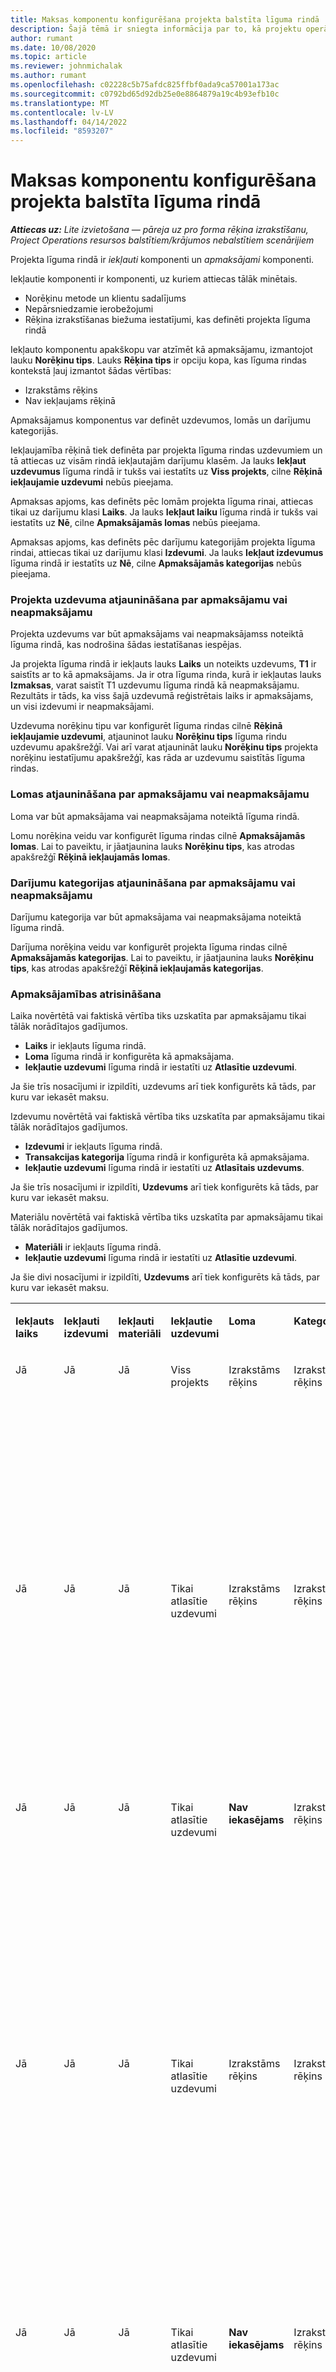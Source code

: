 ```yaml
---
title: Maksas komponentu konfigurēšana projekta balstīta līguma rindā
description: Šajā tēmā ir sniegta informācija par to, kā projektu operācijās līguma rindām pievienot apmaksājamus komponentus.
author: rumant
ms.date: 10/08/2020
ms.topic: article
ms.reviewer: johnmichalak
ms.author: rumant
ms.openlocfilehash: c02228c5b75afdc825ffbf0ada9ca57001a173ac
ms.sourcegitcommit: c0792bd65d92db25e0e8864879a19c4b93efb10c
ms.translationtype: MT
ms.contentlocale: lv-LV
ms.lasthandoff: 04/14/2022
ms.locfileid: "8593207"
---
```

# <a name="configure-chargeable-components-of-a-project-based-contract-line"></a>Maksas komponentu konfigurēšana projekta balstīta līguma rindā

_**Attiecas uz:** Lite izvietošana — pāreja uz pro forma rēķina izrakstīšanu, Project Operations resursos balstītiem/krājumos nebalstītiem scenārijiem_

Projekta līguma rindā ir *iekļauti* komponenti un *apmaksājami* komponenti.

Iekļautie komponenti ir komponenti, uz kuriem attiecas tālāk minētais.

  - Norēķinu metode un klientu sadalījums
  - Nepārsniedzamie ierobežojumi 
  - Rēķina izrakstīšanas biežuma iestatījumi, kas definēti projekta līguma rindā

Iekļauto komponentu apakškopu var atzīmēt kā apmaksājamu, izmantojot lauku **Norēķinu tips**. Lauks **Rēķina tips** ir opciju kopa, kas līguma rindas kontekstā ļauj izmantot šādas vērtības:

  - Izrakstāms rēķins
  - Nav iekļaujams rēķinā

Apmaksājamus komponentus var definēt uzdevumos, lomās un darījumu kategorijās.

Iekļaujamība rēķinā tiek definēta par projekta līguma rindas uzdevumiem un tā attiecas uz visām rindā iekļautajām darījumu klasēm. Ja lauks **Iekļaut uzdevumus** līguma rindā ir tukšs vai iestatīts uz **Viss projekts**, cilne **Rēķinā iekļaujamie uzdevumi** nebūs pieejama.

Apmaksas apjoms, kas definēts pēc lomām projekta līguma rinai, attiecas tikai uz darījumu klasi **Laiks**. Ja lauks **Iekļaut laiku** līguma rindā ir tukšs vai iestatīts uz **Nē**, cilne **Apmaksājamās lomas** nebūs pieejama.

Apmaksas apjoms, kas definēts pēc darījumu kategorijām projekta līguma rindai, attiecas tikai uz darījumu klasi **Izdevumi**. Ja lauks **Iekļaut izdevumus** līguma rindā ir iestatīts uz **Nē**, cilne **Apmaksājamās kategorijas** nebūs pieejama.

### <a name="update-a-project-task-as-chargeable-or-non-chargeable"></a>Projekta uzdevuma atjaunināšana par apmaksājamu vai neapmaksājamu

Projekta uzdevums var būt apmaksājams vai neapmaksājamss noteiktā līguma rindā, kas nodrošina šādas iestatīšanas iespējas.

Ja projekta līguma rindā ir iekļauts lauks **Laiks** un noteikts uzdevums, **T1** ir saistīts ar to kā apmaksājams. Ja ir otra līguma rinda, kurā ir iekļautas lauks **Izmaksas**, varat saistīt T1 uzdevumu līguma rindā kā neapmaksājamu. Rezultāts ir tāds, ka viss šajā uzdevumā reģistrētais laiks ir apmaksājams, un visi izdevumi ir neapmaksājami.

Uzdevuma norēķinu tipu var konfigurēt līguma rindas cilnē **Rēķinā iekļaujamie uzdevumi**, atjauninot lauku **Norēķinu tips** līguma rindu uzdevumu apakšrežģī. Vai arī varat atjaunināt lauku **Norēķinu tips** projekta norēķinu iestatījumu apakšrežģī, kas rāda ar uzdevumu saistītās līguma rindas.

### <a name="update-a-role-as-chargeable-or-non-chargeable"></a>Lomas atjaunināšana par apmaksājamu vai neapmaksājamu

Loma var būt apmaksājama vai neapmaksājama noteiktā līguma rindā.

Lomu norēķina veidu var konfigurēt līguma rindas cilnē **Apmaksājamās lomas**. Lai to paveiktu, ir jāatjaunina lauks **Norēķinu tips**, kas atrodas apakšrežģī **Rēķinā iekļaujamās lomas**.

### <a name="update-a-transaction-category-as-chargeable-or-non-chargeable"></a>Darījumu kategorijas atjaunināšana par apmaksājamu vai neapmaksājamu

Darījumu kategorija var būt apmaksājama vai neapmaksājama noteiktā līguma rindā.

Darījuma norēķina veidu var konfigurēt projekta līguma rindas cilnē **Apmaksājamās kategorijas**. Lai to paveiktu, ir jāatjaunina lauks **Norēķinu tips**, kas atrodas apakšrežģī **Rēķinā iekļaujamās kategorijas**.

### <a name="resolve-chargeability"></a>Apmaksājamības atrisināšana

Laika novērtētā vai faktiskā vērtība tiks uzskatīta par apmaksājamu tikai tālāk norādītajos gadījumos.

   - **Laiks** ir iekļauts līguma rindā.
   - **Loma** līguma rindā ir konfigurēta kā apmaksājama.
   - **Iekļautie uzdevumi** līguma rindā ir iestatīti uz **Atlasītie uzdevumi**.
 
 Ja šie trīs nosacījumi ir izpildīti, uzdevums arī tiek konfigurēts kā tāds, par kuru var iekasēt maksu. 

Izdevumu novērtētā vai faktiskā vērtība tiks uzskatīta par apmaksājamu tikai tālāk norādītajos gadījumos.

   - **Izdevumi** ir iekļauts līguma rindā.
   - **Transakcijas kategorija** līguma rindā ir konfigurēta kā apmaksājama.
   - **Iekļautie uzdevumi** līguma rindā ir iestatīti uz **Atlasītais uzdevums**.
  
 Ja šie trīs nosacījumi ir izpildīti,  **Uzdevums** arī tiek konfigurēts kā tāds, par kuru var iekasēt maksu. 

Materiālu novērtētā vai faktiskā vērtība tiks uzskatīta par apmaksājamu tikai tālāk norādītajos gadījumos.

   - **Materiāli** ir iekļauts līguma rindā.
   - **Iekļautie uzdevumi** līguma rindā ir iestatīti uz **Atlasītie uzdevumi**.

Ja šie divi nosacījumi ir izpildīti, **Uzdevums** arī tiek konfigurēts kā tāds, par kuru var iekasēt maksu. 

<table border="0" cellspacing="0" cellpadding="0">
    <tbody>
        <tr>
            <td width="70" valign="top">
                <p>
                    <strong>Iekļauts laiks</strong>
                </p>
            </td>
            <td width="78" valign="top">
                <p>
                    <strong>Iekļauti izdevumi</strong>
                    <strong></strong>
                </p>
            </td>
            <td width="63" valign="top">
                <p>
                    <strong>Iekļauti materiāli</strong>
                    <strong></strong>
                </p>
            </td>
            <td width="75" valign="top">
                <p>
                    <strong>Iekļautie uzdevumi</strong>
                    <strong></strong>
                </p>
            </td>
            <td width="65" valign="top">
                <p>
                    <strong>Loma</strong>
                    <strong></strong>
                </p>
            </td>
            <td width="70" valign="top">
                <p>
                    <strong>Kategorija</strong>
                    <strong></strong>
                </p>
            </td>
            <td width="65" valign="top">
                <p>
                    <strong>Uzdevums</strong>
                    <strong></strong>
                </p>
            </td>
            <td width="350" valign="top">
                <p>
                    <strong>Iekasēšanas ietekme</strong>
                </p>
            </td>
        </tr>
        <tr>
            <td width="70" valign="top">
                <p>
Jā </p>
            </td>
            <td width="78" valign="top">
                <p>
Jā </p>
            </td>
            <td width="63" valign="top">
                <p>
Jā </p>
            </td>
            <td width="75" valign="top">
                <p>
Viss projekts </p>
            </td>
            <td width="65" valign="top">
                <p>
Izrakstāms rēķins </p>
            </td>
            <td width="70" valign="top">
                <p>
Izrakstāms rēķins </p>
            </td>
            <td width="65" valign="top">
                <p>
Nevar iestatīt </p>
            </td>
            <td width="350" valign="top">
                <p>
Rēķins par laika faktisko vērtību: <strong>Iekasējams</strong>
                </p>
                <p>
Rēķins par izdevumu faktisko vērtību: <strong>Iekasējams</strong>
                </p>
                <p>
Rēķins par materiālu faktisko vērtību: <strong>Iekasējams</strong>
                </p>
            </td>
        </tr>
        <tr>
            <td width="70" valign="top">
                <p>
Jā </p>
            </td>
            <td width="78" valign="top">
                <p>
Jā </p>
            </td>
            <td width="63" valign="top">
                <p>
Jā </p>
            </td>
            <td width="75" valign="top">
                <p>
Tikai atlasītie uzdevumi </p>
            </td>
            <td width="65" valign="top">
                <p>
Izrakstāms rēķins </p>
            </td>
            <td width="70" valign="top">
                <p>
Izrakstāms rēķins </p>
            </td>
            <td width="65" valign="top">
                <p>
Izrakstāms rēķins </p>
            </td>
            <td width="350" valign="top">
                <p>
Rēķins par laika faktisko vērtību: <strong>Iekasējams</strong>
                </p>
                <p>
Rēķins par izdevumu faktisko vērtību: <strong>Iekasējams</strong>
                </p>
                <p>
Rēķins par materiālu faktisko vērtību: <strong>Iekasējams</strong>
                </p>
            </td>
        </tr>
        <tr>
            <td width="70" valign="top">
                <p>
Jā </p>
            </td>
            <td width="78" valign="top">
                <p>
Jā </p>
            </td>
            <td width="63" valign="top">
                <p>
Jā </p>
            </td>
            <td width="75" valign="top">
                <p>
Tikai atlasītie uzdevumi </p>
            </td>
            <td width="65" valign="top">
                <p>
                    <strong>Nav iekasējams</strong>
                </p>
            </td>
            <td width="70" valign="top">
                <p>
Izrakstāms rēķins </p>
            </td>
            <td width="65" valign="top">
                <p>
Izrakstāms rēķins </p>
            </td>
            <td width="350" valign="top">
                <p>
Rēķins par laika faktiskajām vērtībam: <strong>Nav iekasējams</strong>
                </p>
                <p>
Norēķinu veids par izdevumu faktiskajiem datiem: Apmaksājams </p>
                <p>
Rēķina tips faktiskajām materiālu vērtībām: iekasējams </p>
            </td>
        </tr>
        <tr>
            <td width="70" valign="top">
                <p>
Jā </p>
            </td>
            <td width="78" valign="top">
                <p>
Jā </p>
            </td>
            <td width="63" valign="top">
                <p>
Jā </p>
            </td>
            <td width="75" valign="top">
                <p>
Tikai atlasītie uzdevumi </p>
            </td>
            <td width="65" valign="top">
                <p>
Izrakstāms rēķins </p>
            </td>
            <td width="70" valign="top">
                <p>
Izrakstāms rēķins </p>
            </td>
            <td width="65" valign="top">
                <p>
                    <strong>Nav iekasējams</strong>
                </p>
            </td>
            <td width="350" valign="top">
                <p>
Rēķins par laika faktiskajām vērtībam: <strong>Nav iekasējams</strong>
                </p>
                <p>
Rēķina tips izdevumu faktiskajām vērtībam: <strong>Nav iekasējams</strong>
                </p>
                <p>
Rēķina tips materiālu faktiskajām vērtībam: <strong>Nav iekasējams</strong>
                </p>
            </td>
        </tr>
        <tr>
            <td width="70" valign="top">
                <p>
Jā </p>
            </td>
            <td width="78" valign="top">
                <p>
Jā </p>
            </td>
            <td width="63" valign="top">
                <p>
Jā </p>
            </td>
            <td width="75" valign="top">
                <p>
Tikai atlasītie uzdevumi </p>
            </td>
            <td width="65" valign="top">
                <p>
                    <strong>Nav iekasējams</strong>
                </p>
            </td>
            <td width="70" valign="top">
                <p>
Izrakstāms rēķins </p>
            </td>
            <td width="65" valign="top">
                <p>
                    <strong>Nav iekasējams</strong>
                </p>
            </td>
            <td width="350" valign="top">
                <p>
Rēķins par laika faktiskajām vērtībam: <strong>Nav iekasējams</strong>
                </p>
                <p>
Rēķina tips izdevumu faktiskajām vērtībam: <strong>Nav iekasējams</strong>
                </p>
                <p>
Rēķina tips materiālu faktiskajām vērtībam: <strong>Nav iekasējams</strong>
                </p>
            </td>
        </tr>
        <tr>
            <td width="70" valign="top">
                <p>
Jā </p>
            </td>
            <td width="78" valign="top">
                <p>
Jā </p>
            </td>
            <td width="63" valign="top">
                <p>
Jā </p>
            </td>
            <td width="75" valign="top">
                <p>
Tikai atlasītie uzdevumi </p>
            </td>
            <td width="65" valign="top">
                <p>
                    <strong>Nav iekasējams</strong>
                </p>
            </td>
            <td width="70" valign="top">
                <p>
                    <strong>Nav iekasējams</strong>
                </p>
            </td>
            <td width="65" valign="top">
                <p>
Izrakstāms rēķins </p>
            </td>
            <td width="350" valign="top">
                <p>
Rēķins par laika faktiskajām vērtībam: <strong>Nav iekasējams</strong>
                </p>
                <p>
Rēķina tips izdevumu faktiskajām vērtībam: <strong>Nav iekasējams</strong>
                </p>
                <p>
Rēķina tips faktiskajām materiālu vērtībām: iekasējams </p>
            </td>
        </tr>
        <tr>
            <td width="70" valign="top">
                <p>
                    <strong>Nr.</strong>
                </p>
            </td>
            <td width="78" valign="top">
                <p>
Jā </p>
            </td>
            <td width="63" valign="top">
                <p>
Jā </p>
            </td>
            <td width="75" valign="top">
                <p>
Viss projekts </p>
            </td>
            <td width="65" valign="top">
                <p>
Nevar iestatīt </p>
            </td>
            <td width="70" valign="top">
                <p>
                    <strong>Izrakstāms rēķins</strong>
                </p>
            </td>
            <td width="65" valign="top">
                <p>
Nevar iestatīt </p>
            </td>
            <td width="350" valign="top">
                <p>
Rēķins ar laika faktiskajām vērtībām: <strong>Nav pieejams</strong>
                </p>
                <p>
Norēķinu veids par izdevumu faktiskajiem datiem: Apmaksājams </p>
                <p>
Rēķina tips faktiskajām materiālu vērtībām: iekasējams </p>
            </td>
        </tr>
        <tr>
            <td width="70" valign="top">
                <p>
                    <strong>Nr.</strong>
                </p>
            </td>
            <td width="78" valign="top">
                <p>
Jā </p>
            </td>
            <td width="63" valign="top">
                <p>
Jā </p>
            </td>
            <td width="75" valign="top">
                <p>
Viss projekts </p>
            </td>
            <td width="65" valign="top">
                <p>
Nevar iestatīt </p>
            </td>
            <td width="70" valign="top">
                <p>
                    <strong>Nav iekasējams</strong>
                </p>
            </td>
            <td width="65" valign="top">
                <p>
Nevar iestatīt </p>
            </td>
            <td width="350" valign="top">
                <p>
Rēķins ar laika faktiskajām vērtībām: <strong>Nav pieejams</strong>
                </p>
                <p>
Rēķina tips izdevumu faktiskajām vērtībam: <strong>Nav iekasējams</strong>
                </p>
                <p>
Rēķina tips faktiskajām materiālu vērtībām: iekasējams </p>
            </td>
        </tr>
        <tr>
            <td width="70" valign="top">
                <p>
Jā </p>
            </td>
            <td width="78" valign="top">
                <p>
                    <strong>Nr.</strong>
                </p>
            </td>
            <td width="63" valign="top">
                <p>
Jā </p>
            </td>
            <td width="75" valign="top">
                <p>
Viss projekts </p>
            </td>
            <td width="65" valign="top">
                <p>
Izrakstāms rēķins </p>
            </td>
            <td width="70" valign="top">
                <p>
Nevar iestatīt </p>
            </td>
            <td width="65" valign="top">
                <p>
Nevar iestatīt </p>
            </td>
            <td width="350" valign="top">
                <p>
Norēķini par laika faktiskajiem datiem: Apmaksājams </p>
                <p>
Rēķina tips izdevumu faktiskajām vērtībām:<strong> Nav pieejams</strong>
                </p>
                <p>
Rēķina tips faktiskajām materiālu vērtībām: iekasējams </p>
            </td>
        </tr>
        <tr>
            <td width="70" valign="top">
                <p>
Jā </p>
            </td>
            <td width="78" valign="top">
                <p>
                    <strong>Nr.</strong>
                </p>
            </td>
            <td width="63" valign="top">
                <p>
Jā </p>
            </td>
            <td width="75" valign="top">
                <p>
Viss projekts </p>
            </td>
            <td width="65" valign="top">
                <p>
                    <strong>Nav iekasējams</strong>
                </p>
            </td>
            <td width="70" valign="top">
                <p>
Nevar iestatīt </p>
            </td>
            <td width="65" valign="top">
                <p>
Nevar iestatīt </p>
            </td>
            <td width="350" valign="top">
                <p>
Rēķins par laika faktiskajām vērtībam: <strong>Nav iekasējams</strong>
                </p>
                <p>
Rēķina tips izdevumu faktiskajām vērtībām:<strong> Nav pieejams</strong>
                </p>
                <p>
Rēķina tips faktiskajām materiālu vērtībām: iekasējams </p>
            </td>
        </tr>
        <tr>
            <td width="70" valign="top">
                <p>
Jā </p>
            </td>
            <td width="78" valign="top">
                <p>
Jā </p>
            </td>
            <td width="63" valign="top">
                <p>
                    <strong>Nr.</strong>
                </p>
            </td>
            <td width="75" valign="top">
                <p>
Viss projekts </p>
            </td>
            <td width="65" valign="top">
                <p>
Izrakstāms rēķins </p>
            </td>
            <td width="70" valign="top">
                <p>
Izrakstāms rēķins </p>
            </td>
            <td width="65" valign="top">
                <p>
Nevar iestatīt </p>
            </td>
            <td width="350" valign="top">
                <p>
Norēķini par laika faktiskajiem datiem: Apmaksājams </p>
                <p>
Norēķinu veids par izdevumu faktiskajiem datiem: Apmaksājams </p>
                <p>
Rēķina tips materiālu faktiskajām vērtībām:<strong> Nav pieejams</strong>
                </p>
            </td>
        </tr>
        <tr>
            <td width="70" valign="top">
                <p>
Jā </p>
            </td>
            <td width="78" valign="top">
                <p>
Jā </p>
            </td>
            <td width="63" valign="top">
                <p>
                    <strong>Nr.</strong>
                </p>
            </td>
            <td width="75" valign="top">
                <p>
Viss projekts </p>
            </td>
            <td width="65" valign="top">
                <p>
                    <strong>Nav iekasējams</strong>
                </p>
            </td>
            <td width="70" valign="top">
                <p>
                    <strong>Nav iekļaujams rēķinā</strong>
                </p>
            </td>
            <td width="65" valign="top">
                <p>
Nevar iestatīt </p>
            </td>
            <td width="350" valign="top">
                <p>
Rēķins par laika faktiskajām vērtībam: <strong>Nav iekasējams</strong>
                </p>
                <p>
Rēķina tips izdevumu faktiskajām vērtībam: <strong>Nav iekasējams</strong>
                </p>
                <p>
Rēķina tips materiālu faktiskajām vērtībām:<strong> Nav pieejams</strong>
                </p>
            </td>
        </tr>
    </tbody>
</table>





[!INCLUDE[footer-include](../../includes/footer-banner.md)]
